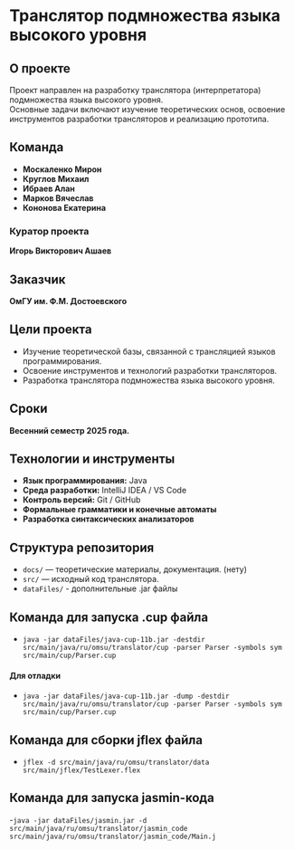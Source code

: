 # Транслятор подмножества языка высокого уровня

## О проекте
Проект направлен на разработку транслятора (интерпретатора) подмножества языка высокого уровня.  
Основные задачи включают изучение теоретических основ, освоение инструментов разработки трансляторов и реализацию прототипа.

## Команда
- **Москаленко Мирон**  
- **Круглов Михаил**  
- **Ибраев Алан**  
- **Марков Вячеслав**  
- **Кононова Екатерина**  

### Куратор проекта
**Игорь Викторович Ашаев**

## Заказчик
**ОмГУ им. Ф.М. Достоевского**

## Цели проекта
- Изучение теоретической базы, связанной с трансляцией языков программирования.
- Освоение инструментов и технологий разработки трансляторов.
- Разработка транслятора подмножества языка высокого уровня.

## Сроки
**Весенний семестр 2025 года.**

## Технологии и инструменты
- **Язык программирования:** Java
- **Среда разработки:** IntelliJ IDEA / VS Code
- **Контроль версий:** Git / GitHub
- **Формальные грамматики и конечные автоматы**
- **Разработка синтаксических анализаторов** 

## Структура репозитория
- `docs/` — теоретические материалы, документация. (нету)
- `src/` — исходный код транслятора.
- `dataFiles/` - дополнительные .jar файлы


## Команда для запуска .cup файла
- `java -jar dataFiles/java-cup-11b.jar -destdir src/main/java/ru/omsu/translator/cup -parser Parser -symbols sym src/main/cup/Parser.cup`
#### Для отладки
- `java -jar dataFiles/java-cup-11b.jar -dump -destdir src/main/java/ru/omsu/translator/cup -parser Parser -symbols sym src/main/cup/Parser.cup`

## Команда для сборки jflex файла
- `jflex -d src/main/java/ru/omsu/translator/data src/main/jflex/TestLexer.flex`

## Команда для запуска jasmin-кода
-`java -jar dataFiles/jasmin.jar -d src/main/java/ru/omsu/translator/jasmin_code src/main/java/ru/omsu/translator/jasmin_code/Main.j`
